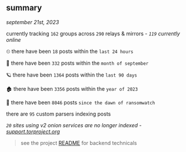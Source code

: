 
## summary
_september 21st, 2023_

currently tracking `162` groups across `290` relays & mirrors - _`119` currently online_

⏲ there have been `18` posts within the `last 24 hours`

🦈 there have been `332` posts within the `month of september`

🪐 there have been `1364` posts within the `last 90 days`

🏚 there have been `3356` posts within the `year of 2023`

🦕 there have been `8046` posts `since the dawn of ransomwatch`

there are `95` custom parsers indexing posts

_`20` sites using v2 onion services are no longer indexed - [support.torproject.org](https://support.torproject.org/onionservices/v2-deprecation/)_

> see the project [README](https://github.com/joshhighet/ransomwatch#ransomwatch--) for backend technicals
